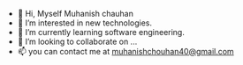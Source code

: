 - 👋 Hi, Myself Muhanish chauhan
- 👀 I’m interested in new technologies.
- 🌱 I’m currently learning software engineering. 
- 💞️ I’m looking to collaborate on ...
- 📫 you can contact me at muhanishchouhan40@gmail.com

<!---
muhanish/muhanish is a ✨ special ✨ repository because its `README.md` (this file) appears on your GitHub profile.
You can click the Preview link to take a look at your changes.
--->
